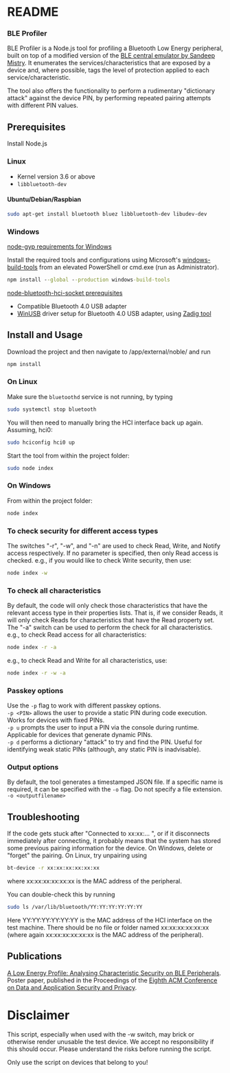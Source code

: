 # README #

### BLE Profiler ###

BLE Profiler is a Node.js tool for profiling a Bluetooth Low Energy peripheral, built on top of a modified version of the [BLE central emulator by Sandeep Mistry](https://github.com/sandeepmistry/noble).
It enumerates the services/characteristics that are exposed by a device and, where possible, tags the level of protection applied to each service/characteristic.

The tool also offers the functionality to perform a rudimentary "dictionary attack" against the device PIN, by performing repeated pairing attempts with different PIN values.

## Prerequisites

Install Node.js

### Linux

 * Kernel version 3.6 or above
 * ```libbluetooth-dev```
 
#### Ubuntu/Debian/Raspbian

```sh
sudo apt-get install bluetooth bluez libbluetooth-dev libudev-dev
```

### Windows

[node-gyp requirements for Windows](https://github.com/TooTallNate/node-gyp#installation)

Install the required tools and configurations using Microsoft's [windows-build-tools](https://github.com/felixrieseberg/windows-build-tools) from an elevated PowerShell or cmd.exe (run as Administrator).

```cmd
npm install --global --production windows-build-tools
```

[node-bluetooth-hci-socket prerequisites](https://github.com/sandeepmistry/node-bluetooth-hci-socket#windows)
 * Compatible Bluetooth 4.0 USB adapter
 * [WinUSB](https://msdn.microsoft.com/en-ca/library/windows/hardware/ff540196(v=vs.85).aspx) driver setup for Bluetooth 4.0 USB adapter, using [Zadig tool](http://zadig.akeo.ie/)


## Install and Usage
Download the project and then navigate to /app/external/noble/ and run
```sh 
npm install
```

### On Linux
Make sure the ```bluetoothd``` service is not running, by typing
```sh
sudo systemctl stop bluetooth
```

You will then need to manually bring the HCI interface back up again. 
Assuming, hci0:
```sh
sudo hciconfig hci0 up
```

Start the tool from within the project folder:
```sh 
sudo node index
```

### On Windows
From within the project folder:
```cmd 
node index
```

### To check security for different access types
The switches "-r", "-w", and "-n" are used to check Read, Write, and Notify access respectively. If no parameter is specified, then only Read access is checked.
e.g., if you would like to check Write security, then use:
```cmd 
node index -w
```

### To check all characteristics
By default, the code will only check those characteristics that have the relevant access type in their properties lists. That is, if we consider Reads, it will only check Reads for characteristics that have the Read property set. The "-a" switch can be used to perform the check for all characteristics.
e.g., to check Read access for all characteristics:
```cmd 
node index -r -a
```

e.g., to check Read and Write for all characteristics, use:
```cmd 
node index -r -w -a
```

### Passkey options
Use the ```-p``` flag to work with different passkey options. <br />
```-p <PIN>``` allows the user to provide a static PIN during code execution. Works for devices with fixed PINs. <br />
```-p u``` prompts the user to input a PIN via the console during runtime. Applicable for devices that generate dynamic PINs. <br />
```-p d``` performs a dictionary "attack" to try and find the PIN. Useful for identifying weak static PINs (although, any static PIN is inadvisable).

### Output options
By default, the tool generates a timestamped JSON file. If a specific name is required, it can be specified with the ```-o``` flag. Do not specify a file extension.
```-o <outputfilename>```

## Troubleshooting
If the code gets stuck after "Connected to xx:xx:... ", or if it disconnects immediately after connecting, it probably means that the system has stored some previous pairing information for the device. On Windows, delete or "forget" the pairing. On Linux, try unpairing using
```sh
bt-device -r xx:xx:xx:xx:xx:xx
```
where xx:xx:xx:xx:xx:xx is the MAC address of the peripheral.

You can double-check this by running
```sh
sudo ls /var/lib/bluetooth/YY:YY:YY:YY:YY:YY
```
Here YY:YY:YY:YY:YY:YY is the MAC address of the HCI interface on the test machine. There should be no file or folder named xx:xx:xx:xx:xx:xx (where again xx:xx:xx:xx:xx:xx is the MAC address of the peripheral).

## Publications
[A Low Energy Profile: Analysing Characteristic Security on BLE Peripherals](https://dl.acm.org/citation.cfm?id=3176945). <br />
Poster paper, published in the Proceedings of the [Eighth ACM Conference on Data and Application Security and Privacy](http://www.codaspy.org/2018/index.html).

# Disclaimer #
This script, especially when used with the -w switch, may brick or otherwise render unusable the test device. We accept no responsibility if this should occur. Please understand the risks before running the script.

Only use the script on devices that belong to you!

